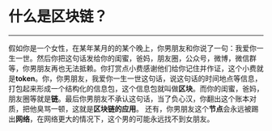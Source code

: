 <!--
 * @Author: ZhXZhao
 * @Date: 2020-02-10 19:56:05
 * @LastEditors  : ZhXZhao
 * @LastEditTime : 2020-02-10 20:04:49
 * @Description: What is blockchain?
 -->
# 什么是区块链？

---


假如你是一个女性，在某年某月的的某个晚上，你男朋友和你说了一句：我爱你一生一世。然后你把这句话发给你的闺蜜，爸妈，朋友圈，公众号，微博，微信群等，你男朋友再也无法抵赖。你打赏点小费感谢他们给你记住并作证，这个小费就是**token**。你，你男朋友，我爱你一生一世这句话，说这句话的时间地点等信息，打包起来形成一个结构化的信息包，这个信息包就叫做**区块**。而你的闺蜜，爸妈，朋友圈等就是**链**。最后你男朋友不承认这句话，当了负心汉，你翻出这个账本对质，把他臭骂一顿，这就是**区块链的应用**。
还有，你男朋友这个**节点**会永远被踢出**网络**，在网络更大的情况下，这个男的可能永远找不到女朋友。

